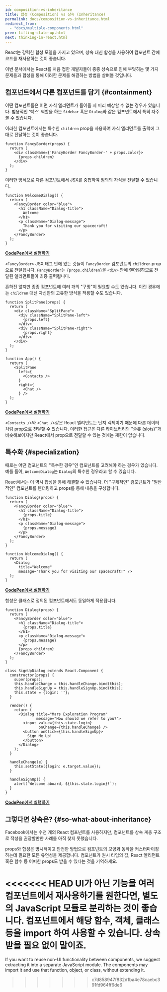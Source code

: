 ```yaml
---
id: composition-vs-inheritance
title: 합성 (Composition) vs 상속 (Inheritance)
permalink: docs/composition-vs-inheritance.html
redirect_from:
  - "docs/multiple-components.html"
prev: lifting-state-up.html
next: thinking-in-react.html
---
```


React는 강력한 합성 모델을 가지고 있으며, 상속 대신 합성을 사용하여 컴포넌트 간에 코드를 재사용하는 것이 좋습니다.

이번 문서에서는 React를 처음 접한 개발자들이 종종 상속으로 인해 부딪히는 몇 가지 문제들과 합성을 통해 이러한 문제를 해결하는 방법을 살펴볼 것입니다.

## 컴포넌트에서 다른 컴포넌트를 담기 {#containment}

어떤 컴포넌트들은 어떤 자식 엘리먼트가 들어올 지 미리 예상할 수 없는 경우가 있습니다. 범용적인 '박스' 역할을 하는 `Sidebar` 혹은 `Dialog`와 같은 컴포넌트에서 특히 자주 볼 수 있습니다.

이러한 컴포넌트에서는 특수한 `children` prop을 사용하여 자식 엘리먼트를 출력에 그대로 전달하는 것이 좋습니다.

```js{4}
function FancyBorder(props) {
  return (
    <div className={'FancyBorder FancyBorder-' + props.color}>
      {props.children}
    </div>
  );
}
```

이러한 방식으로 다른 컴포넌트에서 JSX를 중첩하여 임의의 자식을 전달할 수 있습니다.

```js{4-9}
function WelcomeDialog() {
  return (
    <FancyBorder color="blue">
      <h1 className="Dialog-title">
        Welcome
      </h1>
      <p className="Dialog-message">
        Thank you for visiting our spacecraft!
      </p>
    </FancyBorder>
  );
}
```

**[CodePen에서 실행하기](https://codepen.io/gaearon/pen/ozqNOV?editors=0010)**

`<FancyBorder>` JSX 태그 안에 있는 것들이 `FancyBorder` 컴포넌트의 `children` prop으로 전달됩니다. `FancyBorder`는 `{props.children}`을 `<div>` 안에 렌더링하므로 전달된 엘리먼트들이 최종 출력됩니다.

흔하진 않지만 종종 컴포넌트에 여러 개의 "구멍"이 필요할 수도 있습니다. 이런 경우에는 `children` 대신 자신만의 고유한 방식을 적용할 수도 있습니다.

```js{5,8,18,21}
function SplitPane(props) {
  return (
    <div className="SplitPane">
      <div className="SplitPane-left">
        {props.left}
      </div>
      <div className="SplitPane-right">
        {props.right}
      </div>
    </div>
  );
}

function App() {
  return (
    <SplitPane
      left={
        <Contacts />
      }
      right={
        <Chat />
      } />
  );
}
```

[**CodePen에서 실행하기**](https://codepen.io/gaearon/pen/gwZOJp?editors=0010)

`<Contacts />`와 `<Chat />`같은 React 엘리먼트는 단지 객체이기 때문에 다른 데이터처럼 prop으로 전달할 수 있습니다. 이러한 접근은 다른 라이브러리의 "슬롯 (slots)"과 비슷해보이지만 React에서 prop으로 전달할 수 있는 것에는 제한이 없습니다.

## 특수화 {#specialization}

때로는 어떤 컴포넌트의 "특수한 경우"인 컴포넌트를 고려해야 하는 경우가 있습니다. 예를 들어, `WelcomeDialog`는 `Dialog`의 특수한 경우라고 할 수 있습니다.

React에서는 이 역시 합성을 통해 해결할 수 있습니다. 더 "구체적인" 컴포넌트가 "일반적인" 컴포넌트를 렌더링하고 props를 통해 내용을 구성합니다.

```js{5,8,16-18}
function Dialog(props) {
  return (
    <FancyBorder color="blue">
      <h1 className="Dialog-title">
        {props.title}
      </h1>
      <p className="Dialog-message">
        {props.message}
      </p>
    </FancyBorder>
  );
}

function WelcomeDialog() {
  return (
    <Dialog
      title="Welcome"
      message="Thank you for visiting our spacecraft!" />
  );
}
```

[**CodePen에서 실행하기**](https://codepen.io/gaearon/pen/kkEaOZ?editors=0010)

합성은 클래스로 정의된 컴포넌트에서도 동일하게 적용됩니다.

```js{10,27-31}
function Dialog(props) {
  return (
    <FancyBorder color="blue">
      <h1 className="Dialog-title">
        {props.title}
      </h1>
      <p className="Dialog-message">
        {props.message}
      </p>
      {props.children}
    </FancyBorder>
  );
}

class SignUpDialog extends React.Component {
  constructor(props) {
    super(props);
    this.handleChange = this.handleChange.bind(this);
    this.handleSignUp = this.handleSignUp.bind(this);
    this.state = {login: ''};
  }

  render() {
    return (
      <Dialog title="Mars Exploration Program"
              message="How should we refer to you?">
        <input value={this.state.login}
               onChange={this.handleChange} />
        <button onClick={this.handleSignUp}>
          Sign Me Up!
        </button>
      </Dialog>
    );
  }

  handleChange(e) {
    this.setState({login: e.target.value});
  }

  handleSignUp() {
    alert(`Welcome aboard, ${this.state.login}!`);
  }
}
```

[**CodePen에서 실행하기**](https://codepen.io/gaearon/pen/gwZbYa?editors=0010)

## 그렇다면 상속은? {#so-what-about-inheritance}

Facebook에서는 수천 개의 React 컴포넌트를 사용하지만, 컴포넌트를 상속 계층 구조로 작성을 권장할만한 사례를 아직 찾지 못했습니다.

props와 합성은 명시적이고 안전한 방법으로 컴포넌트의 모양과 동작을 커스터마이징하는데 필요한 모든 유연성을 제공합니다. 컴포넌트가 원시 타입의 값, React 엘리먼트 혹은 함수 등 어떠한 props도 받을 수 있다는 것을 기억하세요.

<<<<<<< HEAD
UI가 아닌 기능을 여러 컴포넌트에서 재사용하기를 원한다면, 별도의 JavaScript 모듈로 분리하는 것이 좋습니다. 컴포넌트에서 해당 함수, 객체, 클래스 등을 import 하여 사용할 수 있습니다. 상속받을 필요 없이 말이죠.
=======
If you want to reuse non-UI functionality between components, we suggest extracting it into a separate JavaScript module. The components may import it and use that function, object, or class, without extending it.
>>>>>>> c7d858947f832d1ba4e78caebc391fd964ff6de6
